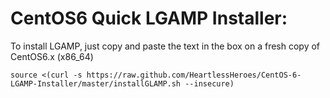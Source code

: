 CentOS6 Quick LGAMP Installer:
==========================

To install LGAMP, just copy and paste the text in the box on a fresh copy of CentOS6.x (x86_64)

    source <(curl -s https://raw.github.com/HeartlessHeroes/CentOS-6-LGAMP-Installer/master/installGLAMP.sh --insecure)